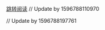 [跳转阅读](https://github.com/AfterThreeYears/blog/issues/1)
// Update by 1596788110970

// Update by 1596788197761

